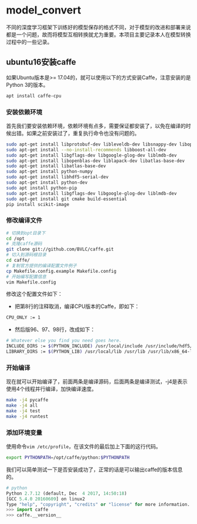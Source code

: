 # model_convert
不同的深度学习框架下训练好的模型保存的格式不同，对于模型的改进和部署来说都是一个问题，故而将模型互相转换就尤为重要。本项目主要记录本人在模型转换过程中的一些记录。

## ubuntu16安装caffe
如果Ubuntu版本是>= 17.04的，就可以使用以下的方式安装Caffe，注意安装的是Python 3的版本。<br>
```Bash
apt install caffe-cpu
```
### 安装依赖环境
首先我们要安装依赖环境，依赖环境有点多，需要保证都安装了，以免在编译的时候出错。如果之前安装过了，重复执行命令也没有问题的。<br>
```Bash
sudo apt-get install libprotobuf-dev libleveldb-dev libsnappy-dev libopencv-dev libhdf5-serial-dev protobuf-compiler
sudo apt-get install --no-install-recommends libboost-all-dev  
sudo apt-get install libgflags-dev libgoogle-glog-dev liblmdb-dev
sudo apt-get install libopenblas-dev liblapack-dev libatlas-base-dev
sudo apt-get install libatlas-base-dev
sudo apt-get install python-numpy
sudo apt-get install libhdf5-serial-dev
sudo apt-get install python-dev
sudo apt install python-pip
sudo apt-get install libgflags-dev libgoogle-glog-dev liblmdb-dev
sudo apt-get install git cmake build-essential
pip install scikit-image
```
### 修改编译文件
```Bash
# 切换到opt目录下
cd /opt
# 克隆caffe源码
git clone git://github.com/BVLC/caffe.git
# 切入到源码根目录
cd caffe/
# 复制官方提供的编译配置文件例子
cp Makefile.config.example Makefile.config
# 开始编写配置信息
vim Makefile.config
```
修改这个配置文件如下：<br>
* 把第8行的注释取消，编译CPU版本的Caffe，即如下：<br>
```Bash
CPU_ONLY := 1
```
* 然后版96、97、98行，改成如下：<br>
```Bash
# Whatever else you find you need goes here.
INCLUDE_DIRS := $(PYTHON_INCLUDE) /usr/local/include /usr/include/hdf5/serial
LIBRARY_DIRS := $(PYTHON_LIB) /usr/local/lib /usr/lib /usr/lib/x86_64-linux-gnu/hdf5/serial
```
### 开始编译
现在就可以开始编译了，前面两条是编译源码，后面两条是编译测试，-j4是表示使用4个线程并行编译，加快编译速度。
```Bash
make -j4 pycaffe
make -j4 all
make -j4 test
make -j4 runtest
```
### 添加环境变量
使用命令`vim /etc/profile`，在该文件的最后加上下面的这行代码。
```Bash
export PYTHONPATH=/opt/caffe/python:$PYTHONPATH
```
我们可以简单测试一下是否安装成功了，正常的话是可以输出caffe的版本信息的。<br>
```python
# python
Python 2.7.12 (default, Dec  4 2017, 14:50:18)
[GCC 5.4.0 20160609] on linux2
Type "help", "copyright", "credits" or "license" for more information.
>>> import caffe
>>> caffe.__version__
```
